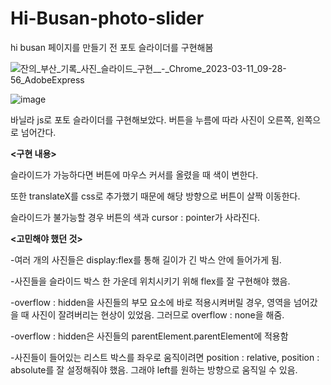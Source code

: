# Hi-Busan-photo-slider
hi busan 페이지를 만들기 전 포토 슬라이더를 구현해봄

![잔의_부산_기록_사진_슬라이드_구현__-_Chrome_2023-03-11_09-28-56_AdobeExpress](https://user-images.githubusercontent.com/92420662/224454808-3265e2b7-b09c-4370-bf00-2519fccad21d.gif)

![image](https://user-images.githubusercontent.com/92420662/224454920-6536be53-bece-4c0e-bf10-30b70f842f70.png)

바닐라 js로 포토 슬라이더를 구현해보았다.
버튼을 누름에 따라 사진이 오른쪽, 왼쪽으로 넘어간다.

**<구현 내용>**



슬라이드가 가능하다면 버튼에 마우스 커서를 올렸을 때 색이 변한다. 

또한 translateX를 css로 추가했기 때문에 해당 방향으로 버튼이 살짝 이동한다.

슬라이드가 불가능할 경우 버튼의 색과 cursor : pointer가 사라진다.


  
    
      
      


   
   
   
   
   
**<고민해야 했던 것>**



-여러 개의 사진들은 display:flex를 통해 길이가 긴 박스 안에 들어가게 됨.

-사진들을 슬라이드 박스 한 가운데 위치시키기 위해 flex를 잘 구현해야 했음.

-overflow : hidden을 사진들의 부모 요소에 바로 적용시켜버릴 경우, 영역을 넘어갔을 때 사진이 잘려버리는 현상이 있었음.
그러므로 overflow : none을 해줌.

-overflow : hidden은 사진들의 parentElement.parentElement에 적용함

-사진들이 들어있는 리스트 박스를 좌우로 움직이려면 position : relative, position : absolute를 잘 설정해줘야 했음.
그래야 left를 원하는 방향으로 움직일 수 있음.
